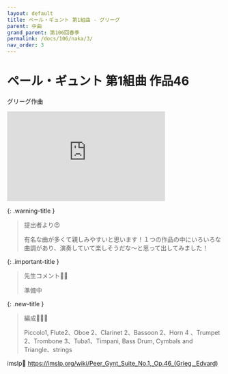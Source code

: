```yaml
---
layout: default
title: ペール・ギュント 第1組曲 - グリーグ
parent: 中曲
grand_parent: 第106回春季
permalink: /docs/106/naka/3/
nav_order: 3
---
```


# ペール・ギュント 第1組曲 作品46

グリーグ作曲

<iframe width="370" height="210" src="https://www.youtube.com/embed/ZlsO2iNx22Q?si=NQC4SAKqjknWkMFV" title="YouTube video player" frameborder="0" allow="accelerometer; autoplay; clipboard-write; encrypted-media; gyroscope; picture-in-picture; web-share" referrerpolicy="strict-origin-when-cross-origin" allowfullscreen></iframe>

{: .warning-title }
> 提出者より😍
>
> 有名な曲が多くて親しみやすいと思います！１つの作品の中にいろいろな曲調があり、演奏していて楽しそうだな〜と思って出してみました！

{: .important-title }
> 先生コメント🤵‍♂️
>
> 準備中

{: .new-title }
> 編成🎻🎺🥁
>
> Piccolo1, Flute2、Oboe 2、Clarinet 2、Bassoon 2、Horn 4 、Trumpet 2、Trombone 3、Tuba1、Timpani, Bass Drum, Cymbals and Triangle、strings

imslp🎼
<a href="https://imslp.org/wiki/Peer_Gynt_Suite_No.1,_Op.46_(Grieg,_Edvard)">https://imslp.org/wiki/Peer_Gynt_Suite_No.1,_Op.46_(Grieg,_Edvard)</a>